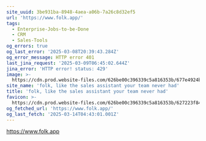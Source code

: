 ```yaml
---
site_uuid: 3be931ba-8948-4aea-a06b-7a26c8d32ef5
url: 'https://www.folk.app/'
tags:
  - Enterprise-Jobs-to-be-Done
  - CRM
  - Sales-Tools
og_errors: true
og_last_error: '2025-03-08T20:39:43.284Z'
og_error_message: HTTP error 401
last_jina_request: '2025-03-09T06:45:02.644Z'
jina_error: 'HTTP error! status: 429'
image: >-
  https://cdn.prod.website-files.com/626be00c396339c5a816353b/677e4924b4b4eb32886d59ca_Open-graph.webp
site_name: 'folk, like the sales assistant your team never had'
title: 'folk, like the sales assistant your team never had'
favicon: >-
  https://cdn.prod.website-files.com/626be00c396339c5a816353b/627223f84c4e9cc1487b2714_favBlackPng.png
og_fetched_url: 'https://www.folk.app/'
og_last_fetch: '2025-03-14T04:43:01.001Z'
---
```


https://www.folk.app
